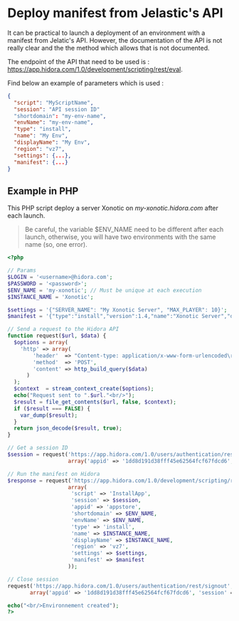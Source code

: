 # Deploy manifest from Jelastic's API

It can be practical to launch a deployment of an environment with a manifest from Jelatic's API.
However, the documentation of the API is not really clear and the the method which allows that is not documented.

The endpoint of the API that need to be used is :  <https://app.hidora.com/1.0/development/scripting/rest/eval>.

Find below an example of parameters which is used :

```json
{
  "script": "MyScriptName",
  "session": "API session ID"
  "shortdomain": "my-env-name",
  "envName": "my-env-name",
  "type": "install",
  "name": "My Env",
  "displayName": "My Env",
  "region": "vz7",
  "settings": {...},
  "manifest": {...}
}
```

## Example in PHP

This PHP script deploy a server Xonotic on *my-xonotic.hidora.com* after each launch.

>Be careful, the variable $ENV_NAME need to be different after each launch, otherwise, you will have two environments with the same name (so, one error).

```php
<?php

// Params
$LOGIN = '<username>@hidora.com';
$PASSWORD = '<password>';
$ENV_NAME = 'my-xonotic'; // Must be unique at each execution
$INSTANCE_NAME = 'Xonotic';

$settings = '{"SERVER_NAME": "My Xonotic Server", "MAX_PLAYER": 10}';
$manifest = '{"type":"install","version":1.4,"name":"Xonotic Server","displayName":"Xonotic Server","homepage":"http://www.xonotic.org/","logo":"https://assets.gitlab-static.net/xonotic/xonotic/raw/12105b36a21e7472f72933b6dd409465b5133396/misc/logos/icons_png/xonotic_48.png","description":"Game server for Xonotic","settings":{"fields":[{"type":"string","name":"SERVER_NAME","caption":"Server name","placeholder":"Xonotic server of ${user.name}","default":"Xonotic server of ${user.name}"},{"type":"numberpicker","name":"MAX_PLAYER","caption":"Max players","placeholder":8,"default":8,"min":2,"max":32,"editable":true}]},"nodes":[{"image":"5ika/xonotic","count":1,"fixedCloudlets":4,"cloudlets":32,"nodeGroup":"cp","volumes":["/opt/Xonotic","/opt/Xonotic/data/server.cfg"]}],"onInstall":[{"cmd[cp]":["wget -O /opt/Xonotic/data/server.cfg https://raw.githubusercontent.com/HidoraSwiss/manifest-xonotic/master/server.cfg","sed -i \"s/SERVER_NAME/${settings.SERVER_NAME}/g\" /opt/Xonotic/data/server.cfg","sed -i \"s/HOSTER/${env.domain}/g\" /opt/Xonotic/data/server.cfg","sed -i \"s/MAX_PLAYER/${settings.MAX_PLAYER}/g\" /opt/Xonotic/data/server.cfg"]},{"script":{"script":"https://raw.githubusercontent.com/HidoraSwiss/manifest-utilities/master/scripts/addEndpoint.js","params":{"nodeId":"${nodes.cp.first.id}","protocol":"UDP","port":26000,"name":"Xonotic server","text":"Use this address to connect to your Xonotic server :"},"type":"js"}}],"success":"# Your Xonotic server is ready !\nThe information for connection has been sent to you by e-mail\n\n## Configuration\nIf the default configuration doesn\'t suit you, you can modify the config file `/opt/Xonotic/data/server.cfg` and restart the Xonotic node.\n"}';

// Send a request to the Hidora API
function request($url, $data) {
  $options = array(
    'http' => array(
        'header'  => "Content-type: application/x-www-form-urlencoded\r\n",
        'method'  => 'POST',
        'content' => http_build_query($data)
      )
  );
  $context  = stream_context_create($options);
  echo("Request sent to ".$url."<br/>");
  $result = file_get_contents($url, false, $context);
  if ($result === FALSE) { 
    var_dump($result);
  }
  return json_decode($result, true);
}

// Get a session ID
$session = request('https://app.hidora.com/1.0/users/authentication/rest/signin', 
                   array('appid' => '1dd8d191d38fff45e62564fcf67fdcd6', 'login' => $LOGIN, 'password' => $PASSWORD))['session'];

// Run the manifest on Hidora
$response = request('https://app.hidora.com/1.0/development/scripting/rest/eval',
                   array(
                   	'script' => 'InstallApp',
                    'session' => $session,
                    'appid' => 'appstore',
                    'shortdomain' => $ENV_NAME,
                    'envName' => $ENV_NAME,
                    'type' => 'install',
                    'name' => $INSTANCE_NAME,
                    'displayName' => $INSTANCE_NAME,
                    'region' => 'vz7',
                   	'settings' => $settings,
                    'manifest' => $manifest
                   ));

// Close session
request('https://app.hidora.com/1.0/users/authentication/rest/signout', 
       array('appid' => '1dd8d191d38fff45e62564fcf67fdcd6', 'session' => $session));

echo("<br/>Environnement created");
?>

```
